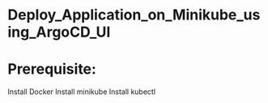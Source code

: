 # Deploy_Application_on_Minikube_using_ArgoCD_UI

# Prerequisite:
  
  Install Docker 
  Install minikube
  Install kubectl
